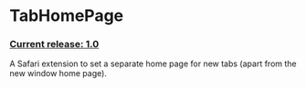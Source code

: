 TabHomePage
===========

### [Current release: 1.0](https://github.com/christophersu/TabHomePage/releases/tag/1.0)

A Safari extension to set a separate home page for new tabs (apart from the new window home page).
